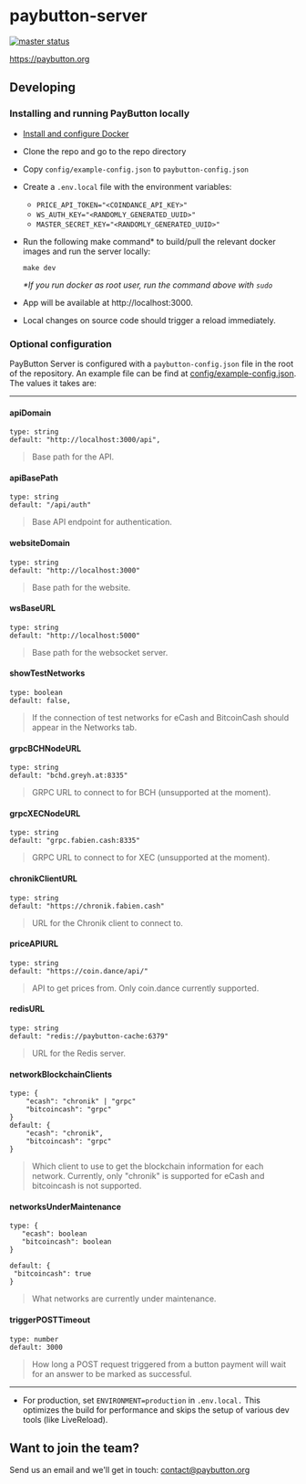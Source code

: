 # paybutton-server
[![master status](https://github.com/paybutton/paybutton-server/actions/workflows/on-push-master.yml/badge.svg)](https://github.com/paybutton/paybutton-server/actions/workflows/on-push-master.yml)

https://paybutton.org

## Developing
### Installing and running PayButton locally
- [Install and configure Docker](https://docs.docker.com/get-docker/)
- Clone the repo and go to the repo directory
- Copy `config/example-config.json` to `paybutton-config.json`
- Create a `.env.local` file with the environment variables:
  + `PRICE_API_TOKEN="<COINDANCE_API_KEY>"`
  + `WS_AUTH_KEY="<RANDOMLY_GENERATED_UUID>"`
  + `MASTER_SECRET_KEY="<RANDOMLY_GENERATED_UUID>"`

- Run the following make command* to build/pull the relevant docker images and run the server locally:


    ```
    make dev
    ```
	_*If you run docker as root user, run the command above with `sudo`_

- App will be available at http://localhost:3000.
- Local changes on source code should trigger a reload immediately.


### Optional configuration

PayButton Server is configured with a `paybutton-config.json` file in the root of the repository. An example file can be find at [config/example-config.json](https://github.com/PayButton/paybutton-server/blob/master/config/example-config.json). The values it takes are:

---

#### **apiDomain**
```
type: string
default: "http://localhost:3000/api",
```
> Base path for the API.


#### apiBasePath
```
type: string
default: "/api/auth"
```
> Base API endpoint for authentication.


#### websiteDomain
```
type: string
default: "http://localhost:3000"
```
> Base path for the website.


#### wsBaseURL
```
type: string
default: "http://localhost:5000"
```
> Base path for the websocket server.


#### showTestNetworks
```
type: boolean
default: false,
```
> If the connection of test networks for eCash and BitcoinCash should appear in the Networks tab.


#### grpcBCHNodeURL
```
type: string
default: "bchd.greyh.at:8335"
```
> GRPC URL to connect to for BCH (unsupported at the moment).


#### grpcXECNodeURL
```
type: string
default: "grpc.fabien.cash:8335"
```
> GRPC URL to connect to for XEC (unsupported at the moment).


#### chronikClientURL
```
type: string
default: "https://chronik.fabien.cash"
```
> URL for the Chronik client to connect to.


#### priceAPIURL
```
type: string
default: "https://coin.dance/api/"
```
> API to get prices from. Only coin.dance currently supported.

#### redisURL
```
type: string
default: "redis://paybutton-cache:6379"
```
> URL for the Redis server.


#### networkBlockchainClients
```
type: {
    "ecash": "chronik" | "grpc"
    "bitcoincash": "grpc"
}
default: {
    "ecash": "chronik",
    "bitcoincash": "grpc"
}
```
> Which client to use to get the blockchain information for each network. Currently, only "chronik" is supported for eCash 
and bitcoincash is not supported.


#### networksUnderMaintenance
```
type: {
   "ecash": boolean
   "bitcoincash": boolean
}

default: {
 "bitcoincash": true
}
```
> What networks are currently under maintenance.


#### triggerPOSTTimeout
```
type: number
default: 3000
```
> How long a POST request triggered from a button payment will wait for an answer to be marked as successful.


---

- For production, set `ENVIRONMENT=production` in `.env.local.` This optimizes the build for performance and skips the setup of various dev tools (like LiveReload).
<!--
- Enable _social login_ by filling up `.env` or `.env.local` file with your social provider credentials. You can get testing credentials and more detailed instructions [here](https://supertokens.com/docs/thirdpartyemailpassword/quick-setup/backend#2-initialise-supertokens).
-->

## Want to join the team?

Send us an email and we'll get in touch: contact@paybutton.org

